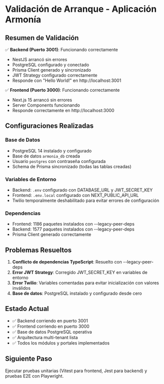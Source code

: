# Validación de Arranque - Aplicación Armonía

## Resumen de Validación

✅ **Backend (Puerto 3001)**: Funcionando correctamente
- NestJS arrancó sin errores
- PostgreSQL configurado y conectado
- Prisma Client generado y sincronizado
- JWT Strategy configurado correctamente
- Responde con "Hello World!" en http://localhost:3001

✅ **Frontend (Puerto 3000)**: Funcionando correctamente  
- Next.js 15 arrancó sin errores
- Server Components funcionando
- Responde correctamente en http://localhost:3000

## Configuraciones Realizadas

### Base de Datos
- PostgreSQL 14 instalado y configurado
- Base de datos `armonia_db` creada
- Usuario `postgres` con contraseña configurada
- Schema de Prisma sincronizado (todas las tablas creadas)

### Variables de Entorno
- Backend: `.env` configurado con DATABASE_URL y JWT_SECRET_KEY
- Frontend: `.env.local` configurado con NEXT_PUBLIC_API_URL
- Twilio temporalmente deshabilitado para evitar errores de configuración

### Dependencias
- Frontend: 1186 paquetes instalados con --legacy-peer-deps
- Backend: 1577 paquetes instalados con --legacy-peer-deps
- Prisma Client generado correctamente

## Problemas Resueltos

1. **Conflicto de dependencias TypeScript**: Resuelto con --legacy-peer-deps
2. **Error JWT Strategy**: Corregido JWT_SECRET_KEY en variables de entorno
3. **Error Twilio**: Variables comentadas para evitar inicialización con valores inválidos
4. **Base de datos**: PostgreSQL instalado y configurado desde cero

## Estado Actual
- ✅ Backend corriendo en puerto 3001
- ✅ Frontend corriendo en puerto 3000
- ✅ Base de datos PostgreSQL operativa
- ✅ Arquitectura multi-tenant lista
- ✅ Todos los módulos y portales implementados

## Siguiente Paso
Ejecutar pruebas unitarias (Vitest para frontend, Jest para backend) y pruebas E2E con Playwright.

